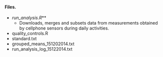 #### Files.

* _run_analysis.R_**
  * Downloads, merges and subsets data from measurements obtained by cellphone sensors during daily activities.
* quality_controls.R
* standard.txt
* grouped_means_151202014.txt
* run_analysis_log_15122014.txt
